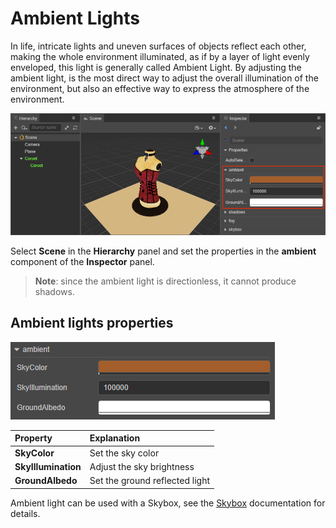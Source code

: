 # Ambient Lights

In life, intricate lights and uneven surfaces of objects reflect each other, making the whole environment illuminated, as if by a layer of light evenly enveloped, this light is generally called Ambient Light. By adjusting the ambient light, is the most direct way to adjust the overall illumination of the environment, but also an effective way to express the atmosphere of the environment.

![ambient](ambient/ambient.png)

Select **Scene** in the **Hierarchy** panel and set the properties in the **ambient** component of the **Inspector** panel.

> **Note**: since the ambient light is directionless, it cannot produce shadows.

## Ambient lights properties

![ambient panel](ambient/ambient-prop.png)

| Property | Explanation |
| :--- | :--- |
| **SkyColor** | Set the sky color |
| **SkyIllumination** | Adjust the sky brightness |
| **GroundAlbedo** | Set the ground reflected light |

Ambient light can be used with a Skybox, see the [Skybox](skybox.md) documentation for details.
